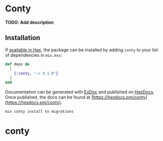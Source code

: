 # Conty

**TODO: Add description**

## Installation

If [available in Hex](https://hex.pm/docs/publish), the package can be installed
by adding `conty` to your list of dependencies in `mix.exs`:

```elixir
def deps do
  [
    {:conty, "~> 0.1.0"}
  ]
end
```

Documentation can be generated with [ExDoc](https://github.com/elixir-lang/ex_doc)
and published on [HexDocs](https://hexdocs.pm). Once published, the docs can
be found at [https://hexdocs.pm/conty](https://hexdocs.pm/conty).

`mix conty install to migrations`
# conty
